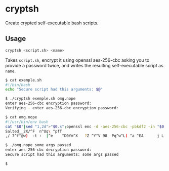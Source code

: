 # cryptsh

Create crypted self-executable bash scripts.

## Usage

```bash
cryptsh <script.sh> <name>
```
Takes `script.sh`, encrypt it using openssl aes-256-cbc asking you to provide a password twice, and writes the resulting self-executable script as `name`.

```bash
$ cat exemple.sh
#!/bin/bash
echo "Secure script had this arguments: $@"

$ ./cryptsh exemple.sh omg.nope
enter aes-256-cbc encryption password:
Verifying - enter aes-256-cbc encryption password:

$ cat omg.nope
#!/usr/bin/env bash
cat "$0"|sed "1,2d">"$0.s";openssl enc -d -aes-256-cbc -pbkdf2 -in "$0.s" -out "$0.d" && rm "$0.s" && . "$0.d" "$@";exit
Salted__2X/^F  n^Uq\ ^pfT
,/ 7^f^@w)  -t :  |^e    ^D0Ym^X   ?Z ^Y^V 98  Pq^w^L( ^a ^EA      j L  ^MG^Ub  =^NX}^D%]

$ ./omg.nope some args passed
enter aes-256-cbc decryption password:
Secure script had this arguments: some args passed

$
```
